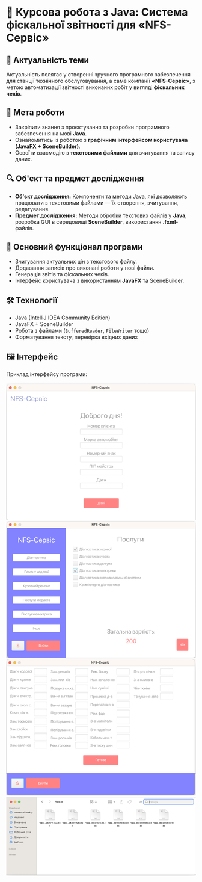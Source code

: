 # 🚗 Курсова робота з Java: Система фіскальної звітності для «NFS-Сервіс»

## 📌 Актуальність теми

Актуальність полягає у створенні зручного програмного забезпечення для станції технічного обслуговування, а саме компанії **«NFS-Сервіс»**, з метою автоматизації звітності виконаних робіт у вигляді **фіскальних чеків**.

## 🎯 Мета роботи

- Закріпити знання з проєктування та розробки програмного забезпечення на мові **Java**.
- Ознайомитись із роботою з **графічним інтерфейсом користувача (JavaFX + SceneBuilder)**.
- Освоїти взаємодію з **текстовими файлами** для зчитування та запису даних.

## 🔍 Об'єкт та предмет дослідження

- **Об'єкт дослідження:** Компоненти та методи Java, які дозволяють працювати з текстовими файлами — їх створення, зчитування, редагування.
- **Предмет дослідження:** Методи обробки текстових файлів у **Java**, розробка GUI в середовищі **SceneBuilder**, використання **.fxml**-файлів.

## 🧩 Основний функціонал програми

- Зчитування актуальних цін з текстового файлу.
- Додавання записів про виконані роботи у нові файли.
- Генерація звітів та фіскальних чеків.
- Інтерфейс користувача з використанням **JavaFX** та SceneBuilder.

## 🛠️ Технології

- Java (IntelliJ IDEA Community Edition)
- JavaFX + SceneBuilder
- Робота з файлами (`BufferedReader`, `FileWriter` тощо)
- Форматування тексту, перевірка вхідних даних

## 🖼️ Інтерфейс

Приклад інтерфейсу програми:

![UI Screenshot](1.png)
![UI Screenshot](2.png)
![UI Screenshot](3.png)
![UI Screenshot](4.png)
